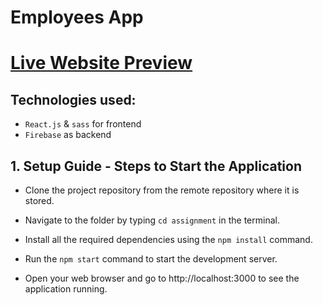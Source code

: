 # Employees App

# [Live Website Preview](https://react-crud-ef959.web.app/employees)

## Technologies used:

- `React.js` & `sass` for frontend
- `Firebase` as backend

## 1. Setup Guide - Steps to Start the Application

- Clone the project repository from the remote repository where it is stored.

- Navigate to the folder by typing `cd assignment` in the terminal.

- Install all the required dependencies using the `npm install` command.

- Run the `npm start` command to start the development server.

- Open your web browser and go to http://localhost:3000 to see the application running.


